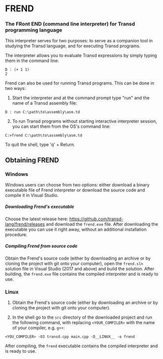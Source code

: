 # FREND
### The FRont END (command line interpreter) for Transd programming language

This interpreter serves for two purposes: to serve as a companion tool in studying
the Transd language, and for executing Transd programs.

The interpreter allows you to evaluate Transd expressions by simply typing them in
the command line:

```
D : (+ 1 1)
2
```

Frend can also be used for running Transd programs. This can be done in
two ways:

1. Start the interpreter and at the command prompt type "run" and the name of a
Transd assembly file:

`D : run C:\path\to\assembly\asm.td`

2. To run Transd programs without starting interactive interpreter session, you can start
them from the OS's command line:

`C:>frend C:\path\to\assembly\asm.td`

To quit the shell, type 'q' + Return.

## Obtaining FREND

### Windows

Windows users can choose from two options: either download a binary executable file
of Frend interpreter or download the source code and compile it in Visual Studio.

##### Downloading Frend's executable

Choose the latest release here: https://github.com/transd-lang/frend/releases and
download the `frend.exe` file. After downloading the executable you can use it 
right away, without an additional installation procedure.

##### Compiling Frend from source code

Obtain the Frend's source code (either by downloading an archive or by cloning the
project with git onto your computer), open the `frend.sln` solution file in Visual
Studio (2017 and above) and build the solution. After building, the `frend.exe`
file contains the compiled interpreter and is ready to use.


### Linux

1. Obtain the Frend's source code (either by downloading an archive or by cloning the
project with git onto your computer).

2. In the shell go to the `src` directory of the downloaded project and run the
following command, with replacing `<YOUR_COMPILER>` with the name of your compiler,
e.g. `g++`:

`<YOU_COMPILER> -O3 transd.cpp main.cpp -D__LINUX__ -o frend`

After compiling, the `frend` executable contains the compiled interpreter and is
ready to use.
